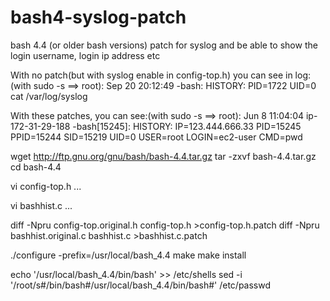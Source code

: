 # bash4-syslog-patch

bash 4.4 (or older bash versions) patch for syslog and be able to show the login username, login ip address etc


With no patch(but with syslog enable in config-top.h) you can see in log: (with sudo -s ==> root):
Sep 20 20:12:49 -bash: HISTORY: PID=1722 UID=0 cat /var/log/syslog

With these patches, you can see:(with sudo -s ==> root):
Jun  8 11:04:04 ip-172-31-29-188 -bash[15245]: HISTORY: IP=123.444.666.33 PID=15245 PPID=15244 SID=15219 UID=0 USER=root LOGIN=ec2-user CMD=pwd


wget http://ftp.gnu.org/gnu/bash/bash-4.4.tar.gz
tar -zxvf bash-4.4.tar.gz
cd bash-4.4

vi config-top.h
...

vi bashhist.c
...

diff -Npru config-top.original.h config-top.h >config-top.h.patch
diff -Npru bashhist.original.c bashhist.c >bashhist.c.patch



./configure -prefix=/usr/local/bash_4.4
make
make install


echo '/usr/local/bash_4.4/bin/bash' >> /etc/shells
sed -i '/root/s#/bin/bash#/usr/local/bash_4.4/bin/bash#' /etc/passwd
